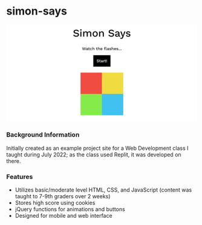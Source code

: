 # simon-says

![Site](https://github.com/candace-sun/simon-says/blob/main/simonsays.PNG)

### Background Information

Initially created as an example project site for a Web Development class I taught during July 2022; as the class used Replit, it was developed on there. 

### Features

- Utilizes basic/moderate level HTML, CSS, and JavaScript (content was taught to 7-9th graders over 2 weeks)
- Stores high score using cookies
- jQuery functions for animations and buttons
- Designed for mobile and web interface
